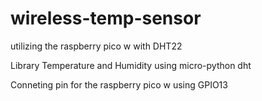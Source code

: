 # wireless-temp-sensor
utilizing the raspberry pico w with DHT22 

Library Temperature and Humidity using micro-python dht

Conneting pin for the raspberry pico w using GPIO13
